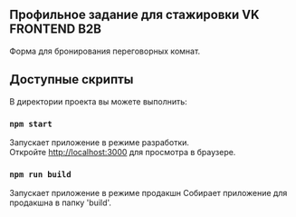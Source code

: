 ## Профильное задание для стажировки VK FRONTEND B2B

Форма для бронирования переговорных комнат.

## Доступные скрипты

В директории проекта вы можете выполнить:

### `npm start`

Запускает приложение в режиме разработки.\
Откройте [http://localhost:3000](http://localhost:3000) для просмотра в браузере.

### `npm run build`

Запускает приложение в режиме продакшн
Собирает приложение для продакшна в папку 'build'.
